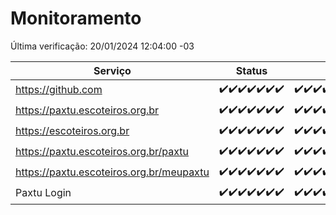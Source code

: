 # Monitoramento

Última verificação: 20/01/2024 12:04:00 -03

|Serviço|Status|Últimas 24h|
|---|---|---|
|https://github.com|<span title="2024-01-13: OK=24">✔️</span><span title="2024-01-14: OK=24">✔️</span><span title="2024-01-15: OK=24">✔️</span><span title="2024-01-16: OK=24">✔️</span><span title="2024-01-17: OK=24">✔️</span><span title="2024-01-18: OK=24">✔️</span><span title="2024-01-19: OK=15">✔️</span>|<span title="19/01/2024 12:07:00 -03 : 200">✔️</span><span title="19/01/2024 13:07:00 -03 : 200">✔️</span><span title="19/01/2024 14:05:00 -03 : 200">✔️</span><span title="19/01/2024 15:08:00 -03 : 200">✔️</span><span title="19/01/2024 16:03:00 -03 : 200">✔️</span><span title="19/01/2024 17:07:00 -03 : 200">✔️</span><span title="19/01/2024 18:04:00 -03 : 200">✔️</span><span title="19/01/2024 19:05:00 -03 : 200">✔️</span><span title="19/01/2024 20:05:00 -03 : 200">✔️</span><span title="19/01/2024 21:31:00 -03 : 200">✔️</span><span title="19/01/2024 22:45:00 -03 : 200">✔️</span><span title="19/01/2024 23:20:00 -03 : 200">✔️</span><span title="20/01/2024 00:07:00 -03 : 200">✔️</span><span title="20/01/2024 01:07:00 -03 : 200">✔️</span><span title="20/01/2024 02:06:00 -03 : 200">✔️</span><span title="20/01/2024 03:08:00 -03 : 200">✔️</span><span title="20/01/2024 04:04:00 -03 : 200">✔️</span><span title="20/01/2024 05:07:00 -03 : 200">✔️</span><span title="20/01/2024 06:05:00 -03 : 200">✔️</span><span title="20/01/2024 07:05:00 -03 : 200">✔️</span><span title="20/01/2024 08:03:00 -03 : 200">✔️</span><span title="20/01/2024 09:10:00 -03 : 200">✔️</span><span title="20/01/2024 10:06:00 -03 : 200">✔️</span><span title="20/01/2024 11:03:00 -03 : 200">✔️</span><span title="20/01/2024 12:04:00 -03 : 200">✔️</span>|
|https://paxtu.escoteiros.org.br|<span title="2024-01-13: OK=24">✔️</span><span title="2024-01-14: OK=24">✔️</span><span title="2024-01-15: OK=24">✔️</span><span title="2024-01-16: OK=24">✔️</span><span title="2024-01-17: OK=24">✔️</span><span title="2024-01-18: OK=24">✔️</span><span title="2024-01-19: OK=15">✔️</span>|<span title="19/01/2024 12:07:00 -03 : 200">✔️</span><span title="19/01/2024 13:07:00 -03 : 200">✔️</span><span title="19/01/2024 14:05:00 -03 : 200">✔️</span><span title="19/01/2024 15:08:00 -03 : 200">✔️</span><span title="19/01/2024 16:03:00 -03 : 200">✔️</span><span title="19/01/2024 17:07:00 -03 : 200">✔️</span><span title="19/01/2024 18:04:00 -03 : 200">✔️</span><span title="19/01/2024 19:05:00 -03 : 200">✔️</span><span title="19/01/2024 20:05:00 -03 : 200">✔️</span><span title="19/01/2024 21:31:00 -03 : 200">✔️</span><span title="19/01/2024 22:45:00 -03 : 200">✔️</span><span title="19/01/2024 23:20:00 -03 : 200">✔️</span><span title="20/01/2024 00:07:00 -03 : 200">✔️</span><span title="20/01/2024 01:07:00 -03 : 200">✔️</span><span title="20/01/2024 02:06:00 -03 : 200">✔️</span><span title="20/01/2024 03:08:00 -03 : 200">✔️</span><span title="20/01/2024 04:04:00 -03 : 200">✔️</span><span title="20/01/2024 05:07:00 -03 : 200">✔️</span><span title="20/01/2024 06:05:00 -03 : 200">✔️</span><span title="20/01/2024 07:05:00 -03 : 200">✔️</span><span title="20/01/2024 08:03:00 -03 : 200">✔️</span><span title="20/01/2024 09:10:00 -03 : 200">✔️</span><span title="20/01/2024 10:06:00 -03 : 200">✔️</span><span title="20/01/2024 11:03:00 -03 : 200">✔️</span><span title="20/01/2024 12:04:00 -03 : 200">✔️</span>|
|https://escoteiros.org.br|<span title="2024-01-13: OK=24">✔️</span><span title="2024-01-14: OK=24">✔️</span><span title="2024-01-15: OK=24">✔️</span><span title="2024-01-16: OK=24">✔️</span><span title="2024-01-17: OK=24">✔️</span><span title="2024-01-18: OK=24">✔️</span><span title="2024-01-19: OK=15">✔️</span>|<span title="19/01/2024 12:07:00 -03 : 200">✔️</span><span title="19/01/2024 13:07:00 -03 : 200">✔️</span><span title="19/01/2024 14:05:00 -03 : 200">✔️</span><span title="19/01/2024 15:08:00 -03 : 200">✔️</span><span title="19/01/2024 16:03:00 -03 : 200">✔️</span><span title="19/01/2024 17:07:00 -03 : 200">✔️</span><span title="19/01/2024 18:04:00 -03 : 200">✔️</span><span title="19/01/2024 19:05:00 -03 : 200">✔️</span><span title="19/01/2024 20:05:00 -03 : 200">✔️</span><span title="19/01/2024 21:31:00 -03 : 200">✔️</span><span title="19/01/2024 22:45:00 -03 : 200">✔️</span><span title="19/01/2024 23:20:00 -03 : 200">✔️</span><span title="20/01/2024 00:07:00 -03 : 200">✔️</span><span title="20/01/2024 01:07:00 -03 : 200">✔️</span><span title="20/01/2024 02:06:00 -03 : 200">✔️</span><span title="20/01/2024 03:08:00 -03 : 200">✔️</span><span title="20/01/2024 04:04:00 -03 : 200">✔️</span><span title="20/01/2024 05:07:00 -03 : 200">✔️</span><span title="20/01/2024 06:05:00 -03 : 200">✔️</span><span title="20/01/2024 07:05:00 -03 : 200">✔️</span><span title="20/01/2024 08:03:00 -03 : 200">✔️</span><span title="20/01/2024 09:10:00 -03 : 200">✔️</span><span title="20/01/2024 10:06:00 -03 : 200">✔️</span><span title="20/01/2024 11:03:00 -03 : 200">✔️</span><span title="20/01/2024 12:04:00 -03 : 200">✔️</span>|
|https://paxtu.escoteiros.org.br/paxtu|<span title="2024-01-13: OK=24">✔️</span><span title="2024-01-14: OK=24">✔️</span><span title="2024-01-15: OK=24">✔️</span><span title="2024-01-16: OK=24">✔️</span><span title="2024-01-17: OK=24">✔️</span><span title="2024-01-18: OK=24">✔️</span><span title="2024-01-19: OK=15">✔️</span>|<span title="19/01/2024 12:07:00 -03 : 200">✔️</span><span title="19/01/2024 13:07:00 -03 : 200">✔️</span><span title="19/01/2024 14:05:00 -03 : 200">✔️</span><span title="19/01/2024 15:08:00 -03 : 200">✔️</span><span title="19/01/2024 16:03:00 -03 : 200">✔️</span><span title="19/01/2024 17:07:00 -03 : 200">✔️</span><span title="19/01/2024 18:04:00 -03 : 200">✔️</span><span title="19/01/2024 19:05:00 -03 : 200">✔️</span><span title="19/01/2024 20:05:00 -03 : 200">✔️</span><span title="19/01/2024 21:31:00 -03 : 200">✔️</span><span title="19/01/2024 22:45:00 -03 : 200">✔️</span><span title="19/01/2024 23:20:00 -03 : 200">✔️</span><span title="20/01/2024 00:07:00 -03 : 200">✔️</span><span title="20/01/2024 01:07:00 -03 : 200">✔️</span><span title="20/01/2024 02:06:00 -03 : 200">✔️</span><span title="20/01/2024 03:08:00 -03 : 200">✔️</span><span title="20/01/2024 04:04:00 -03 : 200">✔️</span><span title="20/01/2024 05:07:00 -03 : 200">✔️</span><span title="20/01/2024 06:05:00 -03 : 200">✔️</span><span title="20/01/2024 07:05:00 -03 : 200">✔️</span><span title="20/01/2024 08:03:00 -03 : 200">✔️</span><span title="20/01/2024 09:10:00 -03 : 200">✔️</span><span title="20/01/2024 10:06:00 -03 : 200">✔️</span><span title="20/01/2024 11:03:00 -03 : 200">✔️</span><span title="20/01/2024 12:04:00 -03 : 200">✔️</span>|
|https://paxtu.escoteiros.org.br/meupaxtu|<span title="2024-01-13: OK=24">✔️</span><span title="2024-01-14: OK=24">✔️</span><span title="2024-01-15: OK=24">✔️</span><span title="2024-01-16: OK=24">✔️</span><span title="2024-01-17: OK=24">✔️</span><span title="2024-01-18: OK=24">✔️</span><span title="2024-01-19: OK=15">✔️</span>|<span title="19/01/2024 12:07:00 -03 : 200">✔️</span><span title="19/01/2024 13:07:00 -03 : 200">✔️</span><span title="19/01/2024 14:05:00 -03 : 200">✔️</span><span title="19/01/2024 15:08:00 -03 : 200">✔️</span><span title="19/01/2024 16:03:00 -03 : 200">✔️</span><span title="19/01/2024 17:07:00 -03 : 200">✔️</span><span title="19/01/2024 18:04:00 -03 : 200">✔️</span><span title="19/01/2024 19:05:00 -03 : 200">✔️</span><span title="19/01/2024 20:05:00 -03 : 200">✔️</span><span title="19/01/2024 21:31:00 -03 : 200">✔️</span><span title="19/01/2024 22:45:00 -03 : 200">✔️</span><span title="19/01/2024 23:20:00 -03 : 200">✔️</span><span title="20/01/2024 00:07:00 -03 : 200">✔️</span><span title="20/01/2024 01:07:00 -03 : 200">✔️</span><span title="20/01/2024 02:06:00 -03 : 200">✔️</span><span title="20/01/2024 03:08:00 -03 : 200">✔️</span><span title="20/01/2024 04:04:00 -03 : 200">✔️</span><span title="20/01/2024 05:07:00 -03 : 200">✔️</span><span title="20/01/2024 06:05:00 -03 : 200">✔️</span><span title="20/01/2024 07:05:00 -03 : 200">✔️</span><span title="20/01/2024 08:03:00 -03 : 200">✔️</span><span title="20/01/2024 09:10:00 -03 : 200">✔️</span><span title="20/01/2024 10:06:00 -03 : 200">✔️</span><span title="20/01/2024 11:03:00 -03 : 200">✔️</span><span title="20/01/2024 12:04:00 -03 : 200">✔️</span>|
|Paxtu Login|<span title="2024-01-13: OK=24">✔️</span><span title="2024-01-14: OK=24">✔️</span><span title="2024-01-15: OK=24">✔️</span><span title="2024-01-16: OK=24">✔️</span><span title="2024-01-17: OK=24">✔️</span><span title="2024-01-18: OK=24">✔️</span><span title="2024-01-19: OK=15">✔️</span>|<span title="19/01/2024 12:07:00 -03 : 200">✔️</span><span title="19/01/2024 13:07:00 -03 : 200">✔️</span><span title="19/01/2024 14:05:00 -03 : 200">✔️</span><span title="19/01/2024 15:08:00 -03 : 200">✔️</span><span title="19/01/2024 16:03:00 -03 : 200">✔️</span><span title="19/01/2024 17:07:00 -03 : 200">✔️</span><span title="19/01/2024 18:04:00 -03 : 200">✔️</span><span title="19/01/2024 19:05:00 -03 : 200">✔️</span><span title="19/01/2024 20:05:00 -03 : 200">✔️</span><span title="19/01/2024 21:31:00 -03 : 200">✔️</span><span title="19/01/2024 22:45:00 -03 : 200">✔️</span><span title="19/01/2024 23:20:00 -03 : 200">✔️</span><span title="20/01/2024 00:07:00 -03 : 200">✔️</span><span title="20/01/2024 01:07:00 -03 : 200">✔️</span><span title="20/01/2024 02:06:00 -03 : 200">✔️</span><span title="20/01/2024 03:08:00 -03 : 200">✔️</span><span title="20/01/2024 04:04:00 -03 : 200">✔️</span><span title="20/01/2024 05:07:00 -03 : 200">✔️</span><span title="20/01/2024 06:05:00 -03 : 200">✔️</span><span title="20/01/2024 07:05:00 -03 : 200">✔️</span><span title="20/01/2024 08:03:00 -03 : 200">✔️</span><span title="20/01/2024 09:10:00 -03 : 200">✔️</span><span title="20/01/2024 10:06:00 -03 : 200">✔️</span><span title="20/01/2024 11:03:00 -03 : 200">✔️</span><span title="20/01/2024 12:04:00 -03 : 200">✔️</span>|
